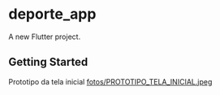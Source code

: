 # deporte_app

A new Flutter project.

## Getting Started

Prototipo da tela inicial 
[fotos/PROTOTIPO_TELA_INICIAL.jpeg](https://github.com/iamihny/deporte_app/blob/614c560a73654b02f7011ccbbaded461ce814cba/fotos/PROTOTIPO_TELA_INICIAL.jpeg)
